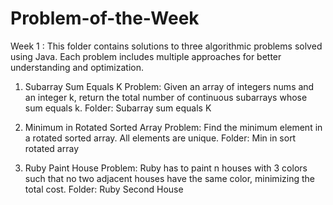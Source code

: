# Problem-of-the-Week

Week 1 :
This folder contains solutions to three algorithmic problems solved using Java. Each problem includes multiple approaches for better understanding and optimization.

1. Subarray Sum Equals K
Problem: Given an array of integers nums and an integer k, return the total number of continuous subarrays whose sum equals k.
Folder: Subarray sum equals K

2. Minimum in Rotated Sorted Array
Problem: Find the minimum element in a rotated sorted array. All elements are unique.
Folder: Min in sort rotated array

3. Ruby Paint House
Problem: Ruby has to paint n houses with 3 colors such that no two adjacent houses have the same color, minimizing the total cost.
Folder: Ruby Second House

